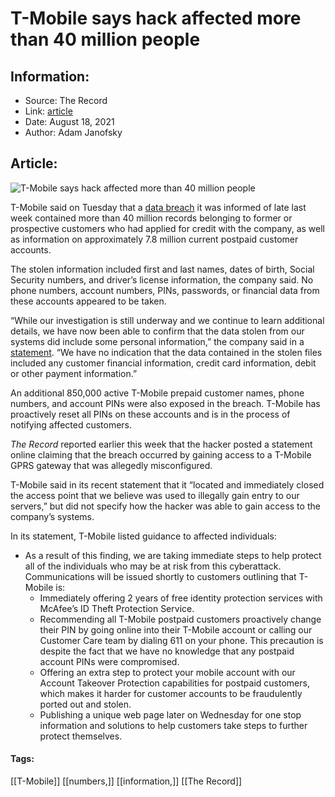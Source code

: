 # T-Mobile says hack affected more than 40 million people
### 

## Information:
+ Source: The Record
+ Link: [article](https://therecord.media/t-mobile-says-hack-affected-more-than-40-million-people/)
+ Date: August 18, 2021
+ Author: Adam Janofsky


## Article:
![T-Mobile says hack affected more than 40 million people](https://therecord.media/wp-content/uploads/2021/08/bigstock-Indianapolis-Circa-January-403602083-1.jpg)

T-Mobile said on Tuesday that a [data breach](https://therecord.media/t-mobile-confirms-hack-after-customer-data-ends-up-for-sale-on-cybercrime-forum/) it was informed of late last week contained more than 40 million records belonging to former or prospective customers who had applied for credit with the company, as well as information on approximately 7.8 million current postpaid customer accounts.


The stolen information included first and last names, dates of birth, Social Security numbers, and driver’s license information, the company said. No phone numbers, account numbers, PINs, passwords, or financial data from these accounts appeared to be taken.


“While our investigation is still underway and we continue to learn additional details, we have now been able to confirm that the data stolen from our systems did include some personal information,” the company said in a [statement](https://www.t-mobile.com/news/network/additional-information-regarding-2021-cyberattack-investigation). “We have no indication that the data contained in the stolen files included any customer financial information, credit card information, debit or other payment information.”


An additional 850,000 active T-Mobile prepaid customer names, phone numbers, and account PINs were also exposed in the breach. T-Mobile has proactively reset all PINs on these accounts and is in the process of notifying affected customers.


*The Record* reported earlier this week that the hacker posted a statement online claiming that the breach occurred by gaining access to a T-Mobile GPRS gateway that was allegedly misconfigured.





T-Mobile said in its recent statement that it “located and immediately closed the access point that we believe was used to illegally gain entry to our servers,” but did not specify how the hacker was able to gain access to the company’s systems.


In its statement, T-Mobile listed guidance to affected individuals:


* As a result of this finding, we are taking immediate steps to help protect all of the individuals who may be at risk from this cyberattack. Communications will be issued shortly to customers outlining that T-Mobile is:
	+ Immediately offering 2 years of free identity protection services with McAfee’s ID Theft Protection Service.
	+ Recommending all T-Mobile postpaid customers proactively change their PIN by going online into their T-Mobile account or calling our Customer Care team by dialing 611 on your phone. This precaution is despite the fact that we have no knowledge that any postpaid account PINs were compromised.
	+ Offering an extra step to protect your mobile account with our Account Takeover Protection capabilities for postpaid customers, which makes it harder for customer accounts to be fraudulently ported out and stolen.
	+ Publishing a unique web page later on Wednesday for one stop information and solutions to help customers take steps to further protect themselves.





#### Tags:
[[T-Mobile]] [[numbers,]] [[information,]] [[The Record]]
